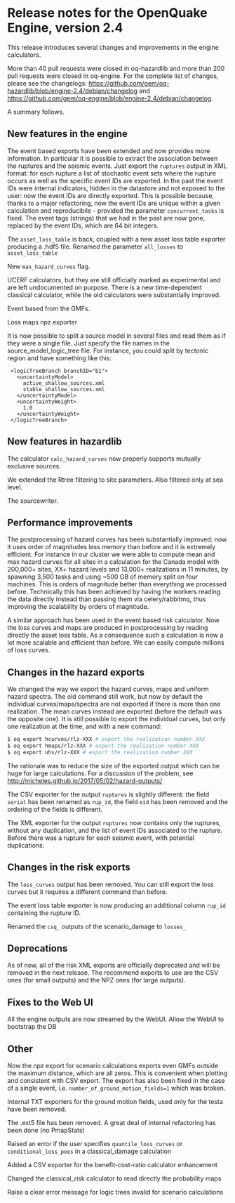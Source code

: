 Release notes for the OpenQuake Engine, version 2.4
===================================================

This release introduces several changes and improvements in the
engine calculators.

More than 40 pull requests were closed in oq-hazardlib and more than
200 pull requests were closed in oq-engine. For the complete list of
changes, please see the changelogs:
https://github.com/gem/oq-hazardlib/blob/engine-2.4/debian/changelog
and https://github.com/gem/oq-engine/blob/engine-2.4/debian/changelog.

A summary follows.

New features in the engine
--------------------------
 
The event based exports have been extended and now provides more
information. In particular it is possible to extract the association
between the ruptures and the seismic events. Just export the
`ruptures` output in XML format: for each rupture a list of stochastic
event sets where the rupture occurs as well as the specific event IDs
are exported.  In the past the event IDs were internal indicators,
hidden in the datastore and not exposed to the user: now the event IDs
are directly exported. This is possible because, thanks to a major
refactoring, now the event IDs are unique within a given calculation
and reproducibile - provided the parameter `concurrent_tasks` is
fixed. The event tags (strings) that we had in the past are now gone,
replaced by the event IDs, which are 64 bit integers.

The `asset_loss_table` is back, coupled with a new asset loss table
exporter producing a .hdf5 file.
Renamed the parameter `all_losses` to `asset_loss_table`

New `max_hazard_curves` flag.

UCERF calculators, but they are still officially
marked as experimental and are left undocumented on purpose. There is a
new time-dependent classical calculator, while the old calculators were
substantially improved.

Event based from the GMFs.


Loss maps npz exporter 


It is now possible to split a source model in several files and read
them as if they were a single file. Just specify the file names in the
source_model_logic_tree file. For instance, you could split by tectonic
region and have something like this:

```
 <logicTreeBranch branchID="b1">
   <uncertaintyModel>
     active_shallow_sources.xml
     stable_shallow_sources.xml
   </uncertaintyModel>
   <uncertaintyWeight>
     1.0
   </uncertaintyWeight>
 </logicTreeBranch>
```




New features in hazardlib
--------------------------

The calculator `calc_hazard_curves` now properly supports mutually exclusive
sources.

We extended the Rtree filtering to site parameters.
Also filtered only at sea level.

The sourcewriter.

Performance improvements
------------------------

The postprocessing of hazard curves has been substantially improved:
now it uses order of magnitudes less memory than before and it is
extremely efficient. For instance in our cluster we were able to
compute mean and max hazard curves for all sites in a calculation for
the Canada model with 200,000+ sites, XX+ hazard levels and 13,000+
realizations in 11 minutes, by spawning 3,500 tasks and using ~500 GB
of memory split on four machines. This is orders of magnitude better
than everything we processed before. Technically this has been achieved
by having the workers reading the data directly instead than passing
them via celery/rabbitmq, thus improving the scalability by orders
of magnitude.

A similar approach has been used in the event based risk calculator.
Now the loss curves and maps are produced in postprocessing by reading
directly the asset loss table. As a consequence such a calculation is
now a lot more scalable and efficient than before. We can easily compute
millions of loss curves.

Changes in the hazard exports
-----------------------------

We changed the way we export the hazard curves, maps and uniform
hazard spectra. The old command still work, but now by default the
individual curves/maps/spectra are not exported if there is more than
one realization. The mean curves instead are exported (before the
default was the opposite one). It is still possible to export the
individual curves, but only one realization at the time, and with a
new command:

```bash
$ oq export hcurves/rlz-XXX # export the realization number XXX
$ oq export hmaps/rlz-XXX # export the realization number XXX
$ oq export uhs/rlz-XXX # export the realization number XXX
```

The rationale was to reduce the size of the exported output which can be
huge for large calculations. For a discussion of the problem, see
http://micheles.github.io/2017/05/02/hazard-outputs/

The CSV exporter for the output `ruptures` is slightly different:
the field `serial` has been renamed as `rup_id`, the field `eid`
has been removed and the ordering of the fields is different.

The XML exporter for the output `ruptures` now contains only the
ruptures, without any duplication, and the list of event IDs
associated to the rupture. Before there was a rupture
for each seismic event, with potential duplications.


Changes in the risk exports
-----------------------------

The `loss_curves` output has been removed. You can still export the
loss curves but it requires a different command than before. 


The event loss table exporter is now producing an additional column
`rup_id` containing the rupture ID.

Renamed the `csq_` outputs of the scenario_damage to `losses_`


Deprecations
------------------------------

As of now, all of the risk XML exports are officially deprecated and
will be removed in the next release. The recommend exports to use are
the CSV ones (for small outputs) and the NPZ ones (for large outputs).

Fixes to the Web UI
-------------------

All the engine outputs are now streamed by the WebUI.
Allow the WebUI to bootstrap the DB 

Other
------

Now the npz export for scenario calculations exports even GMFs outside
the maximum distance, which are all zeros. This is convenient when plotting
and consistent with CSV export. The export has also been fixed in the case
of a single event, i.e. `number_of_ground_motion_fields=1` which was broken.

Internal TXT exporters for the ground motion fields, used only for the
testa have been removed.

The .ext5 file has been removed. A great deal of internal refactoring
has been done (no PmapStats)

Raised an error if the user specifies `quantile_loss_curves`
or `conditional_loss_poes` in a classical_damage calculation


Added a CSV exporter for the benefit-cost-ratio calculator enhancement

Changed the classical_risk calculator to read directly the probability maps
 
Raise a clear error message for logic trees invalid for scenario calculations 


